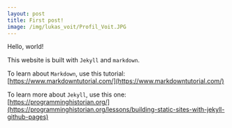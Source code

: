 ```yaml
---
layout: post
title: First post!
image: /img/lukas_voit/Profil_Voit.JPG
---
```


Hello, world!

This website is built with `Jekyll` and `markdown`.

To learn about `Markdown`, use this tutorial: [https://www.markdowntutorial.com/](https://www.markdowntutorial.com/)

To learn more about `Jekyll`, use this one: [https://programminghistorian.org/](https://programminghistorian.org/lessons/building-static-sites-with-jekyll-github-pages)

